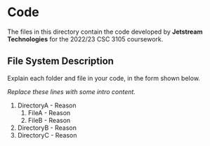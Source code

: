 # Code
The files in this directory contain the code developed by **Jetstream Technologies** for the 2022/23 CSC 3105 coursework.

## File System Description
Explain each folder and file in your code, in the form shown below.

_Replace these lines with some intro content._

1. DirectoryA - Reason
    1. FileA - Reason
    2. FileB - Reason
3. DirectoryB - Reason
4. DirectoryC - Reason
